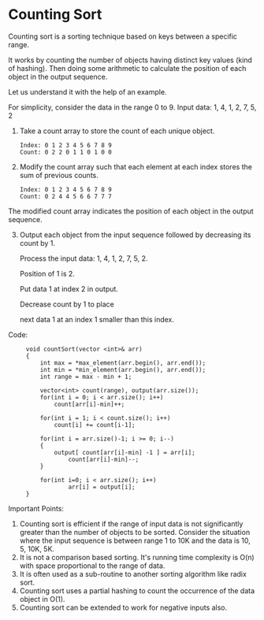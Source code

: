 # Counting Sort

Counting sort is a sorting technique based on keys between a specific range.

It works by counting the number of objects having distinct key values (kind of hashing). Then doing some arithmetic to calculate the position of each object in the output sequence.

Let us understand it with the help of an example.

For simplicity, consider the data in the range 0 to 9.
Input data: 1, 4, 1, 2, 7, 5, 2

1.  Take a count array to store the count of each unique object.

        Index: 0 1 2 3 4 5 6 7 8 9
        Count: 0 2 2 0 1 1 0 1 0 0

2.  Modify the count array such that each element at each index
    stores the sum of previous counts.

        Index: 0 1 2 3 4 5 6 7 8 9
        Count: 0 2 4 4 5 6 6 7 7 7

The modified count array indicates the position of each object in
the output sequence.

3.  Output each object from the input sequence followed by
    decreasing its count by 1.

    Process the input data: 1, 4, 1, 2, 7, 5, 2.

    Position of 1 is 2.

    Put data 1 at index 2 in output.

    Decrease count by 1 to place

    next data 1 at an index 1 smaller than this index.

Code:

         void countSort(vector <int>& arr)
         {
             int max = *max_element(arr.begin(), arr.end());
             int min = *min_element(arr.begin(), arr.end());
             int range = max - min + 1;

             vector<int> count(range), output(arr.size());
             for(int i = 0; i < arr.size(); i++)
                 count[arr[i]-min]++;

             for(int i = 1; i < count.size(); i++)
                 count[i] += count[i-1];

             for(int i = arr.size()-1; i >= 0; i--)
             {
                 output[ count[arr[i]-min] -1 ] = arr[i];
                     count[arr[i]-min]--;
             }

             for(int i=0; i < arr.size(); i++)
                     arr[i] = output[i];
         }

Important Points:

1. Counting sort is efficient if the range of input data is not significantly greater than the number of objects to be sorted. Consider the situation where the input sequence is between range 1 to 10K and the data is 10, 5, 10K, 5K.
1. It is not a comparison based sorting. It's running time complexity is O(n) with space proportional to the range of data.
1. It is often used as a sub-routine to another sorting algorithm like radix sort.
1. Counting sort uses a partial hashing to count the occurrence of the data object in O(1).
1. Counting sort can be extended to work for negative inputs also.
